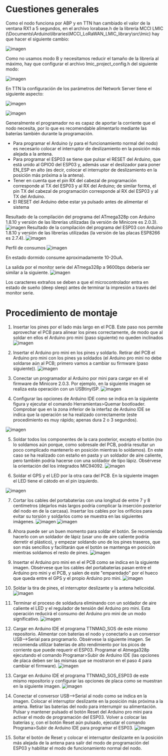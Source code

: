 # Cuestiones generales

Como el nodo funciona por ABP y en TTN han cambiado el valor de la ventana RX1 a 5 segundos, en el archivo lorabase.h de la librería MCCI LMIC (\Documents\Arduino\libraries\MCCI_LoRaWAN_LMIC_library\src\lmic) hay que hacer el siguiente cambio:

![imagen](https://user-images.githubusercontent.com/52624907/136522101-0f51454a-7e0d-422b-a766-2e43faccba57.png)

Como no usamos modo B y necesitamos reducir el tamaño de la librería al máximo, hay que configurar el archivo lmic_project_config.h del siguiente modo:

![imagen](https://user-images.githubusercontent.com/52624907/136522374-925deabe-731d-4e11-8ca5-bd4fb0cef07d.png)

En TTN la configuración de los parámetros del Network Server tiene el siguiente aspecto:

![imagen](https://user-images.githubusercontent.com/52624907/136522596-931535fd-e104-4fa9-bdc2-96744b21272a.png)

![imagen](https://user-images.githubusercontent.com/52624907/136522685-5c12abb5-d942-4629-983b-5463281e26fc.png)

Generalmente el programador no es capaz de aportar la corriente que el nodo necesita, por lo que es recomendable alimentarlo mediante las baterías también durante la programación.
- Para programar el Arduino (y para el funcionamiento normal del nodo) es necesario colocar el interruptor de deslizamiento en la posición más alejada a la antena.
- Para programar el ESP03 se tiene que pulsar el RESET del Arduino, que está unido al GPIO0 del ESP03 y, además usar el deslizador para poner EN_ESP en alto (es decir, colocar el interruptor de deslizamiento en la posición más próxima a la antena).
- Tener en cuenta que el pin RX del cabezal de programación corresponde al TX del ESP03 y al RX del Arduino; de similar forma, el pin TX del cabezal de programación corresponde al RX del ESP03 y al TX del Arduino. 
- El RESET del Arduino debe estar ya pulsado antes de alimentar el sistema

Resultado de la compilación del programa del ATmega328p con Arduino 1.8.10 y versión de las librerías utilizadas (la versión de Minicore es 2.0.3).
![imagen](https://user-images.githubusercontent.com/52624907/136521832-90153797-4469-41c9-b613-4df72694c422.png)
Resultado de la compilación del programa del ESP03 con Arduino 1.8.10 y versión de las librerías utilizadas (la versión de las placas ESP8266 es 2.7.4).
![imagen](https://user-images.githubusercontent.com/52624907/136376825-1e3f0aeb-a2c3-45ee-8378-6d923f4e4e44.png)


Perfil de consumos
![imagen](https://user-images.githubusercontent.com/52624907/134661465-e4668836-8e76-4cf8-9a08-4740f311c621.png)

En estado dormido consume aproximadamente 10-20uA.

La salida por el monitor serie del ATmega328p a 9600bps debería ser similar a la siguiente.
![imagen](https://user-images.githubusercontent.com/52624907/136377468-1de53bfc-13ae-418d-95df-22dd412de35c.png)

Los caracteres extraños se deben a que el microcontrolador entra en estado de sueño (deep sleep) antes de terminar la impresión a través del monitor serie.

# Procedimiento de montaje
1. Insertar los pines por el lado más largo en el PCB. Este paso nos permite aprovechar el PCB para alinear los pines correctamente, de modo que al soldar en ellos el Arduino pro mini (paso siguiente) no queden inclinados
![imagen](https://user-images.githubusercontent.com/52624907/136381722-f86443d5-bb9d-4a0f-935f-44fc098ebe00.png)

2. Insertar el Arduino pro mini en los pines y soldarlo. Retirar del PCB el Arduino pro mini con los pines ya soldados (el Arduino pro mini no debe soldarse aún al PCB; primero vamos a cambiar su firmware (paso siguiente)).
 ![imagen](https://user-images.githubusercontent.com/52624907/136381993-e3312ed7-9fc8-4c76-a0ed-5f283cf80715.png)
 
3. Conectar un programador al Arduino por mini para cargar en él el firmware de Minicore 2.0.3. Por ejemplo, en la siguiente imagen se realiza esta operación con un USBtinyISP. 
![imagen](https://user-images.githubusercontent.com/52624907/136382172-0406707d-94fd-4c2d-a208-cf05dab69323.png)

4. Configurar las opciones de Arduino IDE como se indica en la siguiente figura y ejecutar el comando Herramientas>Quemar bootloader. Comprobar que en la zona inferior de la interfaz de Arduino IDE se indica que la operación se ha realizado correctamente (este procedimiento es muy rápido; apenas dura 2 o 3 segundos).

![imagen](https://user-images.githubusercontent.com/52624907/136382695-d8d3115d-68d8-4fa2-abaa-5af52adfe9d3.png)

5. Soldar todos los componentes de la cara posterior, excepto el botón (no lo soldamos aún porque, como sobresale del PCB, podría resultar un poco complicado mantenerlo en posición mientras lo soldamos). En este caso se ha realizado con estaño en pasta y un soldador de aire caliente, pero también podría hacerse con una soldador de tipo lápiz. Obsérvese la orientación del los integrados MIC94092.
![imagen](https://user-images.githubusercontent.com/52624907/136383241-c6283e4d-9ea5-4427-bf46-61ff0d272be5.png)

6. Soldar el GPS y el LED por la otra cara del PCB. En la siguiente imagen el LED tiene el cátodo en el pin izquierdo.

![imagen](https://user-images.githubusercontent.com/52624907/136400894-252a9d4e-a1a6-43ef-b82f-40711d162d87.png)


7. Cortar los cables del portabaterías con una longitud de entre 7 y 8 centímetros (dejarlos más largos podría complicar la inserción posterior del nodo en de la carcasa). Insertar los cables por los orificios para evitar su torsión y soldarlos como se muestra en las siguientes imágenes.
![imagen](https://user-images.githubusercontent.com/52624907/136384583-f48538d1-5957-4806-82e8-d21a68269c8b.png)
![imagen](https://user-images.githubusercontent.com/52624907/136384656-3caea43a-cb6f-48d5-9954-11bd19b9b21c.png)

8. Ahora puede ser un buen momento para soldar el botón. Se recomienda hacerlo con un soldador de lápiz (usar uno de aire caliente podría derretir el plástico), y empezar soldando uno de los pines traseros, que son más sencillos y facilitarán que el botón se mantenga en posición mientras soldamos el resto de pines.
![imagen](https://user-images.githubusercontent.com/52624907/136384996-f5ec3b7e-dfc7-4e79-884d-f74788322a8c.png)

9. Insertar el Arduino pro mini en el el PCB como se indica en la siguiente imagen. Obsérvese que los cables del portabaterías pasan entre el Arduino pro mini y el PCB, y salen de este "emparedado" por el hueco que queda entre el GPS y el propio Arduino pro mini.
![imagen](https://user-images.githubusercontent.com/52624907/136385600-e43683e2-1c83-4641-a417-1c08916015c9.png)

10. Soldar la tira de pines, el interruptor deslizante y la antena helicoidal.
![imagen](https://user-images.githubusercontent.com/52624907/136385766-1e4ce9e3-0072-4485-a91a-67b475060252.png)

11. Terminar el proceso de soldadura eliminando con un soldador de aire caliente el LED y el regulador de tensión del Arduino pro mini. Esta operación reducirá el consumo del Arduino pro mini de un modo significativo.
![imagen](https://user-images.githubusercontent.com/52624907/136386001-4b4155ff-60f0-403e-9951-7ad4752895ef.png)

12. Cargar en Arduino IDE el programa TTNMAD_SOS de este mismo repositorio. Alimentar con baterías el nodo y conectarlo a un conversor USB-->Serial para programarlo. Obsérvese la siguiente imagen. Se recomienda utilizar baterías de alto rendimiento por los picos de corriente que puede requerir el ESP03. Programar el Atmega328p ejecutando el comando Programar>Subir de Arduino IDE (las opciones de placa deben ser las mismas que se mostraron en el paso 4 para cambiar el firmware).
![imagen](https://user-images.githubusercontent.com/52624907/136386989-9f2aa618-b79d-4977-97a4-f84acefbe22c.png)

13. Cargar en Arduino IDE el programa TTNMAD_SOS_ESP03 de este mismo repositorio y configurar las opciones de placa como se muestran en la siguiente imagen.
![imagen](https://user-images.githubusercontent.com/52624907/136388401-316ee367-78b5-498b-bf8f-be47bf8449cc.png)

14. Conectar el conversor USB-->Serial al nodo como se indica en la imagen. Colocar el interruptor deslizante en la posición más próxima a la antena. Retirar las baterías del nodo para interrumpir su alimentación. Pulsar y mantener pulsado el botón Reset del Arduino pro mini para activar el modo de programación del ESP03. Volver a colocar las baterías y, con el botón Reset aún pulsado, ejecutar el comando Programa>Subir de Arduino IDE para programar el ESP03.
![imagen](https://user-images.githubusercontent.com/52624907/136388846-561d18dc-0c55-4d75-99a1-50c49b7bbf30.png)

16. Soltar el botón de Reset y colocar el interruptor deslizante en la posición más alejada de la antena para salir del modo de programación del ESP03 y habilitar el modo de funcionamiento normal del nodo.














